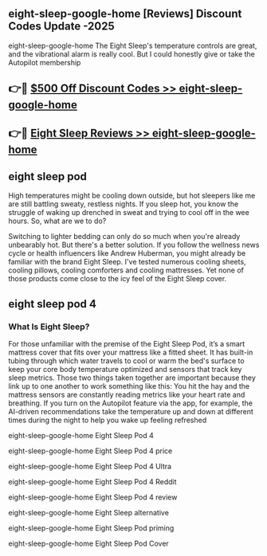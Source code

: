 ## eight-sleep-google-home [Reviews​] Discount Codes Update -2025

eight-sleep-google-home The Eight Sleep's temperature controls are great, and the vibrational alarm is really cool. But I could honestly give or take the Autopilot membership

## 👉🔴 [$500 Off Discount Codes >> eight-sleep-google-home](http://download.freeplayer.one?title=eight-sleep-google-home&ref=18-ES)

## 👉🔴 [Eight Sleep Reviews >> eight-sleep-google-home](http://download.freeplayer.one?title=eight-sleep-google-home&ref=18-ES)

## eight sleep pod

High temperatures might be cooling down outside, but hot sleepers like me are still battling sweaty, restless nights. If you sleep hot, you know the struggle of waking up drenched in sweat and trying to cool off in the wee hours. So, what are we to do?

Switching to lighter bedding can only do so much when you're already unbearably hot. But there's a better solution. If you follow the wellness news cycle or health influencers like Andrew Huberman, you might already be familiar with the brand Eight Sleep. I've tested numerous cooling sheets, cooling pillows, cooling comforters and cooling mattresses. Yet none of those products come close to the icy feel of the Eight Sleep cover.

## eight sleep pod 4

### What Is Eight Sleep?

For those unfamiliar with the premise of the Eight Sleep Pod, it’s a smart mattress cover that fits over your mattress like a fitted sheet. It has built-in tubing through which water travels to cool or warm the bed's surface to keep your core body temperature optimized and sensors that track key sleep metrics. Those two things taken together are important because they link up to one another to work something like this: You hit the hay and the mattress sensors are constantly reading metrics like your heart rate and breathing. If you turn on the Autopilot feature via the app, for example, the AI-driven recommendations take the temperature up and down at different times during the night to help you wake up feeling refreshed

eight-sleep-google-home Eight Sleep Pod 4

eight-sleep-google-home Eight Sleep Pod 4 price

eight-sleep-google-home Eight Sleep Pod 4 Ultra

eight-sleep-google-home Eight Sleep Pod 4 Reddit

eight-sleep-google-home Eight Sleep Pod 4 review

eight-sleep-google-home Eight Sleep alternative

eight-sleep-google-home Eight Sleep Pod priming

eight-sleep-google-home Eight Sleep Pod Cover
